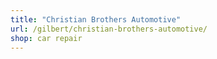 ```yaml
---
title: "Christian Brothers Automotive"
url: /gilbert/christian-brothers-automotive/
shop: car repair
---
```

